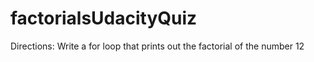 # factorialsUdacityQuiz
Directions: Write a for loop that prints out the factorial of the number 12
